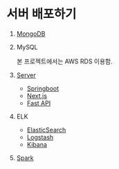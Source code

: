 # 서버 배포하기

1. [MongoDB](./2-1-mongo.md)

2. MySQL

    본 프로젝트에서는 AWS RDS 이용함.

3. [Server](./2-3-server.md)

   - [Springboot](./2-3-1-springboot.md)
   - [Next.js](./2-3-2-nextjs.md)
   - [Fast API](./2-3-3-fastapi.md)

4. ELK

   - [ElasticSearch](./2-4-1-elasticsearch.md)
   - [Logstash](./2-4-2-logstash.md)
   - [Kibana](./2-4-3-kibana.md)

5. [Spark](./2-5-spark.md)
